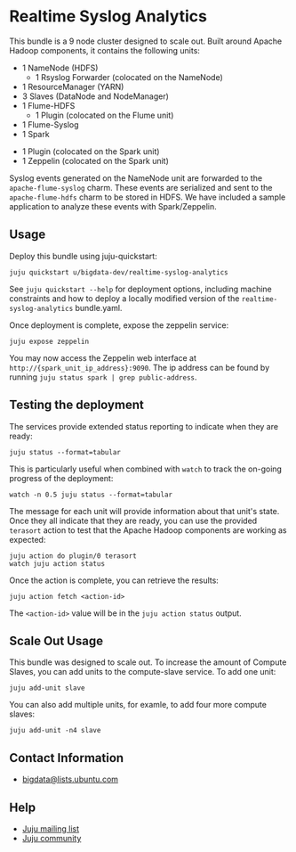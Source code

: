 # Realtime Syslog Analytics

This bundle is a 9 node cluster designed to scale out. Built around Apache
Hadoop components, it contains the following units:

* 1 NameNode (HDFS)
  - 1 Rsyslog Forwarder (colocated on the NameNode)
* 1 ResourceManager (YARN)
* 3 Slaves (DataNode and NodeManager)
* 1 Flume-HDFS
  - 1 Plugin (colocated on the Flume unit)
* 1 Flume-Syslog
* 1 Spark
 - 1 Plugin (colocated on the Spark unit)
 - 1 Zeppelin (colocated on the Spark unit)

Syslog events generated on the NameNode unit are forwarded to the
`apache-flume-syslog` charm. These events are serialized and sent to the
`apache-flume-hdfs` charm to be stored in HDFS. We have included a sample
application to analyze these events with Spark/Zeppelin.


## Usage

Deploy this bundle using juju-quickstart:

    juju quickstart u/bigdata-dev/realtime-syslog-analytics

See `juju quickstart --help` for deployment options, including machine
constraints and how to deploy a locally modified version of the
`realtime-syslog-analytics` bundle.yaml.

Once deployment is complete, expose the zeppelin service:

    juju expose zeppelin

You may now access the Zeppelin web interface at
`http://{spark_unit_ip_address}:9090`. The ip address can be found by running
`juju status spark | grep public-address`.


## Testing the deployment

The services provide extended status reporting to indicate when they are ready:

    juju status --format=tabular

This is particularly useful when combined with `watch` to track the on-going
progress of the deployment:

    watch -n 0.5 juju status --format=tabular

The message for each unit will provide information about that unit's state.
Once they all indicate that they are ready, you can use the provided `terasort`
action to test that the Apache Hadoop components are working as expected:

    juju action do plugin/0 terasort
    watch juju action status

Once the action is complete, you can retrieve the results:

    juju action fetch <action-id>

The `<action-id>` value will be in the `juju action status` output.


## Scale Out Usage

This bundle was designed to scale out. To increase the amount of Compute
Slaves, you can add units to the compute-slave service. To add one unit:

    juju add-unit slave

You can also add multiple units, for examle, to add four more compute slaves:

    juju add-unit -n4 slave


## Contact Information

- <bigdata@lists.ubuntu.com>


## Help

- [Juju mailing list](https://lists.ubuntu.com/mailman/listinfo/juju)
- [Juju community](https://jujucharms.com/community)
